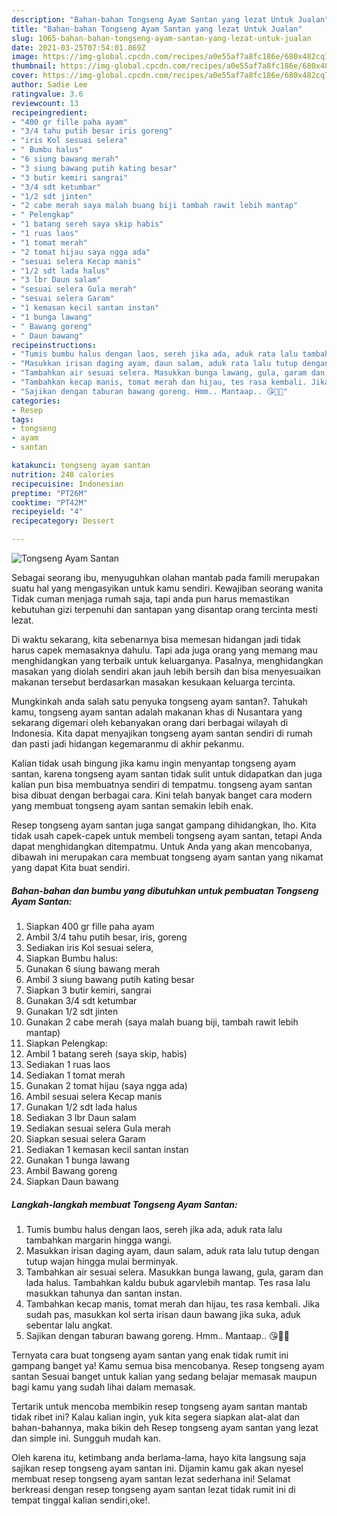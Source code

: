 ```yaml
---
description: "Bahan-bahan Tongseng Ayam Santan yang lezat Untuk Jualan"
title: "Bahan-bahan Tongseng Ayam Santan yang lezat Untuk Jualan"
slug: 1065-bahan-bahan-tongseng-ayam-santan-yang-lezat-untuk-jualan
date: 2021-03-25T07:54:01.869Z
image: https://img-global.cpcdn.com/recipes/a0e55af7a8fc186e/680x482cq70/tongseng-ayam-santan-foto-resep-utama.jpg
thumbnail: https://img-global.cpcdn.com/recipes/a0e55af7a8fc186e/680x482cq70/tongseng-ayam-santan-foto-resep-utama.jpg
cover: https://img-global.cpcdn.com/recipes/a0e55af7a8fc186e/680x482cq70/tongseng-ayam-santan-foto-resep-utama.jpg
author: Sadie Lee
ratingvalue: 3.6
reviewcount: 13
recipeingredient:
- "400 gr fille paha ayam"
- "3/4 tahu putih besar iris goreng"
- "iris Kol sesuai selera"
- " Bumbu halus"
- "6 siung bawang merah"
- "3 siung bawang putih kating besar"
- "3 butir kemiri sangrai"
- "3/4 sdt ketumbar"
- "1/2 sdt jinten"
- "2 cabe merah saya malah buang biji tambah rawit lebih mantap"
- " Pelengkap"
- "1 batang sereh saya skip habis"
- "1 ruas laos"
- "1 tomat merah"
- "2 tomat hijau saya ngga ada"
- "sesuai selera Kecap manis"
- "1/2 sdt lada halus"
- "3 lbr Daun salam"
- "sesuai selera Gula merah"
- "sesuai selera Garam"
- "1 kemasan kecil santan instan"
- "1 bunga lawang"
- " Bawang goreng"
- " Daun bawang"
recipeinstructions:
- "Tumis bumbu halus dengan laos, sereh jika ada, aduk rata lalu tambahkan margarin hingga wangi."
- "Masukkan irisan daging ayam, daun salam, aduk rata lalu tutup dengan tutup wajan hingga mulai berminyak."
- "Tambahkan air sesuai selera. Masukkan bunga lawang, gula, garam dan lada halus. Tambahkan kaldu bubuk agarvlebih mantap. Tes rasa lalu masukkan tahunya dan santan instan."
- "Tambahkan kecap manis, tomat merah dan hijau, tes rasa kembali. Jika sudah pas, masukkan kol serta irisan daun bawang jika suka, aduk sebentar lalu angkat."
- "Sajikan dengan taburan bawang goreng. Hmm.. Mantaap.. 😘👌🏻"
categories:
- Resep
tags:
- tongseng
- ayam
- santan

katakunci: tongseng ayam santan 
nutrition: 248 calories
recipecuisine: Indonesian
preptime: "PT26M"
cooktime: "PT42M"
recipeyield: "4"
recipecategory: Dessert

---
```



![Tongseng Ayam Santan](https://img-global.cpcdn.com/recipes/a0e55af7a8fc186e/680x482cq70/tongseng-ayam-santan-foto-resep-utama.jpg)

Sebagai seorang ibu, menyuguhkan olahan mantab pada famili merupakan suatu hal yang mengasyikan untuk kamu sendiri. Kewajiban seorang  wanita Tidak cuman menjaga rumah saja, tapi anda pun harus memastikan kebutuhan gizi terpenuhi dan santapan yang disantap orang tercinta mesti lezat.

Di waktu  sekarang, kita sebenarnya bisa memesan hidangan jadi tidak harus capek memasaknya dahulu. Tapi ada juga orang yang memang mau menghidangkan yang terbaik untuk keluarganya. Pasalnya, menghidangkan masakan yang diolah sendiri akan jauh lebih bersih dan bisa menyesuaikan makanan tersebut berdasarkan masakan kesukaan keluarga tercinta. 



Mungkinkah anda salah satu penyuka tongseng ayam santan?. Tahukah kamu, tongseng ayam santan adalah makanan khas di Nusantara yang sekarang digemari oleh kebanyakan orang dari berbagai wilayah di Indonesia. Kita dapat menyajikan tongseng ayam santan sendiri di rumah dan pasti jadi hidangan kegemaranmu di akhir pekanmu.

Kalian tidak usah bingung jika kamu ingin menyantap tongseng ayam santan, karena tongseng ayam santan tidak sulit untuk didapatkan dan juga kalian pun bisa membuatnya sendiri di tempatmu. tongseng ayam santan bisa dibuat dengan berbagai cara. Kini telah banyak banget cara modern yang membuat tongseng ayam santan semakin lebih enak.

Resep tongseng ayam santan juga sangat gampang dihidangkan, lho. Kita tidak usah capek-capek untuk membeli tongseng ayam santan, tetapi Anda dapat menghidangkan ditempatmu. Untuk Anda yang akan mencobanya, dibawah ini merupakan cara membuat tongseng ayam santan yang nikamat yang dapat Kita buat sendiri.

<!--inarticleads1-->

##### Bahan-bahan dan bumbu yang dibutuhkan untuk pembuatan Tongseng Ayam Santan:

1. Siapkan 400 gr fille paha ayam
1. Ambil 3/4 tahu putih besar, iris, goreng
1. Sediakan iris Kol sesuai selera,
1. Siapkan  Bumbu halus:
1. Gunakan 6 siung bawang merah
1. Ambil 3 siung bawang putih kating besar
1. Siapkan 3 butir kemiri, sangrai
1. Gunakan 3/4 sdt ketumbar
1. Gunakan 1/2 sdt jinten
1. Gunakan 2 cabe merah (saya malah buang biji, tambah rawit lebih mantap)
1. Siapkan  Pelengkap:
1. Ambil 1 batang sereh (saya skip, habis)
1. Sediakan 1 ruas laos
1. Sediakan 1 tomat merah
1. Gunakan 2 tomat hijau (saya ngga ada)
1. Ambil sesuai selera Kecap manis
1. Gunakan 1/2 sdt lada halus
1. Sediakan 3 lbr Daun salam
1. Sediakan sesuai selera Gula merah
1. Siapkan sesuai selera Garam
1. Sediakan 1 kemasan kecil santan instan
1. Gunakan 1 bunga lawang
1. Ambil  Bawang goreng
1. Siapkan  Daun bawang




<!--inarticleads2-->

##### Langkah-langkah membuat Tongseng Ayam Santan:

1. Tumis bumbu halus dengan laos, sereh jika ada, aduk rata lalu tambahkan margarin hingga wangi.
1. Masukkan irisan daging ayam, daun salam, aduk rata lalu tutup dengan tutup wajan hingga mulai berminyak.
1. Tambahkan air sesuai selera. Masukkan bunga lawang, gula, garam dan lada halus. Tambahkan kaldu bubuk agarvlebih mantap. Tes rasa lalu masukkan tahunya dan santan instan.
1. Tambahkan kecap manis, tomat merah dan hijau, tes rasa kembali. Jika sudah pas, masukkan kol serta irisan daun bawang jika suka, aduk sebentar lalu angkat.
1. Sajikan dengan taburan bawang goreng. Hmm.. Mantaap.. 😘👌🏻




Ternyata cara buat tongseng ayam santan yang enak tidak rumit ini gampang banget ya! Kamu semua bisa mencobanya. Resep tongseng ayam santan Sesuai banget untuk kalian yang sedang belajar memasak maupun bagi kamu yang sudah lihai dalam memasak.

Tertarik untuk mencoba membikin resep tongseng ayam santan mantab tidak ribet ini? Kalau kalian ingin, yuk kita segera siapkan alat-alat dan bahan-bahannya, maka bikin deh Resep tongseng ayam santan yang lezat dan simple ini. Sungguh mudah kan. 

Oleh karena itu, ketimbang anda berlama-lama, hayo kita langsung saja sajikan resep tongseng ayam santan ini. Dijamin kamu gak akan nyesel membuat resep tongseng ayam santan lezat sederhana ini! Selamat berkreasi dengan resep tongseng ayam santan lezat tidak rumit ini di tempat tinggal kalian sendiri,oke!.

